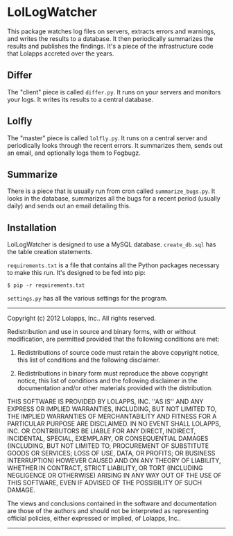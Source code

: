 # LolLogWatcher

This package watches log files on servers, extracts errors and warnings, and writes the results to a database. It then periodically summarizes the results and publishes the findings.  It's a piece of the infrastructure code that Lolapps accreted over the years.

## Differ

The "client" piece is called `differ.py`.  It runs on your servers and monitors your logs. It writes its results to a central database.

## Lolfly

The "master" piece is called `lolfly.py`.  It runs on a central server and periodically
looks through the recent errors.  It summarizes them, sends out an email, and optionally logs them to Fogbugz.

## Summarize

There is a piece that is usually run from cron called `summarize_bugs.py`.  It looks in the database, summarizes all the bugs for a recent period (usually daily) and sends out an email detailing this.

## Installation

LolLogWatcher is designed to use a MySQL database.  `create_db.sql` has the table creation statements.

`requirements.txt` is a file that contains all the Python packages necessary to make this run.  It's designed to be fed into pip:

    $ pip -r requirements.txt

`settings.py` has all the various settings for the program.

---

Copyright (c) 2012 Lolapps, Inc.. All rights reserved.

Redistribution and use in source and binary forms, with or without modification, are
permitted provided that the following conditions are met:

   1. Redistributions of source code must retain the above copyright notice, this list of conditions and the following disclaimer.

   2. Redistributions in binary form must reproduce the above copyright notice, this list of conditions and the following disclaimer in the documentation and/or other materials provided with the distribution.

THIS SOFTWARE IS PROVIDED BY LOLAPPS, INC. ''AS IS'' AND ANY EXPRESS OR IMPLIED WARRANTIES, INCLUDING, BUT NOT LIMITED TO, THE IMPLIED WARRANTIES OF MERCHANTABILITY AND FITNESS FOR A PARTICULAR PURPOSE ARE DISCLAIMED. IN NO EVENT SHALL LOLAPPS, INC. OR CONTRIBUTORS BE LIABLE FOR ANY DIRECT, INDIRECT, INCIDENTAL, SPECIAL, EXEMPLARY, OR CONSEQUENTIAL DAMAGES (INCLUDING, BUT NOT LIMITED TO, PROCUREMENT OF SUBSTITUTE GOODS OR SERVICES; LOSS OF USE, DATA, OR PROFITS; OR BUSINESS INTERRUPTION) HOWEVER CAUSED AND ON ANY THEORY OF LIABILITY, WHETHER IN CONTRACT, STRICT LIABILITY, OR TORT (INCLUDING NEGLIGENCE OR OTHERWISE) ARISING IN ANY WAY OUT OF THE USE OF THIS SOFTWARE, EVEN IF ADVISED OF THE POSSIBILITY OF SUCH DAMAGE.

The views and conclusions contained in the software and documentation are those of the authors and should not be interpreted as representing official policies, either expressed or implied, of Lolapps, Inc..

---
